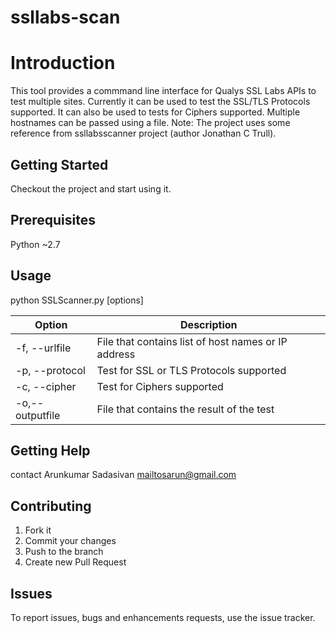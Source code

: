 ssllabs-scan
============
# Introduction
This tool provides a commmand line interface for Qualys SSL Labs APIs to test multiple sites. Currently it can be used to test the SSL/TLS Protocols supported. It can also be used to tests for Ciphers supported. Multiple hostnames can be passed using a file. 
Note: The project uses some reference from ssllabsscanner project (author Jonathan C Trull).

## Getting Started
Checkout the project and start using it.

## Prerequisites
Python ~2.7

## Usage
python SSLScanner.py [options]

| Option  | Description |
| --------| ------------|
| -f, --urlfile | File that contains list of host names or IP address |
| -p, --protocol |Test for SSL or TLS Protocols supported |
| -c, --cipher | Test for Ciphers supported |
| -o,--outputfile | File that contains the result of the test |


## Getting Help
contact Arunkumar Sadasivan <mailtosarun@gmail.com>

## Contributing
1. Fork it
2. Commit your changes 
3. Push to the branch
4. Create new Pull Request

## Issues
To report issues, bugs and enhancements requests, use the issue tracker. 



